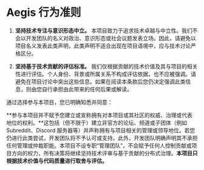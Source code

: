 # Aegis 行为准则

1. **坚持技术专注与意识形态中立。** 本项目致力于追求技术卓越与中立性。我们不会以开发团队的名义对政治、意识形态或社会议题发表立场。因此，请避免以项目名义发表此类声明，此类声明不适合出现在项目语境中，应与技术讨论严格区分。

2. **坚持基于技术贡献的评估标准。** 我们仅根据贡献的技术价值及其与项目的相关性进行评估。个人身份、背景或所属关系不构成评估依据，也不应被强调。请避免在项目讨论中突出这些信息。如果在阅读本条款后您仍决定强调此类信息，则由您自行承担由此带来的任何后果或解读。

通过选择参与本项目，您已明确知悉并同意：

**参与本项目并不赋予您建立或宣称拥有对本项目或其社区的权威、治理或代表地位的权利。**这包括（但不限于）建立非官方的论坛、频道或子团体（例如 Subreddit、Discord 服务器等）并声称拥有与项目相关的管理或领导地位。若您仍进行此类尝试，开发团队将不予认可或支持。此外，开发团队明确声明其不承担任何管理或仲裁职能。本项目不设专职“管理团队”，不会赋予任何人控制贡献或项目方向的权力，所有决策将继续坚持技术评审与基于贡献的分布式治理。**本项目只根据技术价值与代码质量进行取舍与评估。**

